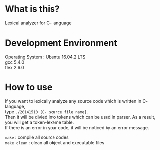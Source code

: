 # What is this?
Lexical analyzer for C- language

# Development Environment
Operating System : Ubuntu 16.04.2 LTS  
gcc 5.4.0  
flex 2.6.0  

# How to use
If you want to lexically analyze any source code which is written in C- language,  
type <code>./20141510 [C- source file name]</code>.  
Then it will be divied into tokens which can be used in parser.
As a result, you will get a token-lexeme table.  
If there is an error in your code, it will be noticed by an error message.  

<code>make</code> : compile all source codes  
<code>make clean</code> : clean all object and executable files

